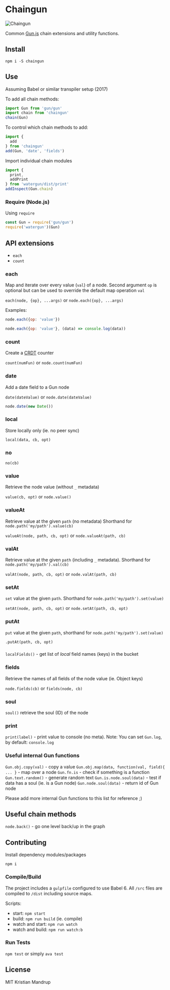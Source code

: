 # Chaingun

![Chaingun](https://github.com/kristianmandrup/gun-edge/tree/master/chaingun.png)

Common [Gun.js](http://gun.js.org/) chain extensions and utility functions.

## Install

`npm i -S chaingun`

## Use

Assuming Babel or similar transpiler setup (2017)

To add all chain methods:

```js
import Gun from 'gun/gun'
import chain from 'chaingun'
chain(Gun)
```

To control which chain methods to add:

```js
import {
  add
} from 'chaingun'
add(Gun, 'date', 'fields')
```

Import individual chain modules

```js
import {
  print,
  addPrint
} from 'watergun/dist/print'
addInspect(Gun.chain)
```

### Require (Node.js)

Using `require`

```js
const Gun = require('gun/gun')
require('watergun')(Gun)
```

## API extensions

- `each`
- `count`


### each

Map and iterate over every value (`val`) of a node.
Second argument `op` is optional but can be used to override the default map operation `val`

`each(node, {op}, ...args)` or `node.each({op}, ...args)`

Examples:

```js
node.each({op: 'value'})
```

```js
node.each({op: 'value'}, (data) => console.log(data))
```

### count

Create a [CRDT](https://en.wikipedia.org/wiki/Conflict-free_replicated_data_type) counter

`count(numFun)` or `node.count(numFun)`

### date

Add a date field to a Gun node

`date(dateValue)` or `node.date(dateValue)`

```js
node.date(new Date())
```

### local

Store locally only (ie. no peer sync)

`local(data, cb, opt)`

### no

`no(cb)`

### value

Retrieve the node value (without `_` metadata)

`value(cb, opt)` or `node.value()`

### valueAt

Retrieve value at the given `path` (no metadata)
Shorthand for `node.path('my/path').value(cb)`

`valueAt(node, path, cb, opt)` or `node.valueAt(path, cb)`

### valAt

Retrieve value at the given `path` (including `_` metadata).
Shorthand for `node.path('my/path').val(cb)`

`valAt(node, path, cb, opt)` or `node.valAt(path, cb)`

### setAt

`set` value at the given `path`. Shorthand for `node.path('my/path').set(value)`

`setAt(node, path, cb, opt)` or `node.setAt(path, cb, opt)`

### putAt

`put` value at the given `path`, shorthand for `node.path('my/path').set(value)`

`.putAt(path, cb, opt)`

###
`localFields()` - get list of *local* field names (keys) in the bucket

### fields

Retrieve the names of all fields of the node value (ie. Object keys)

`node.fields(cb)` or `fields(node, cb)`

### soul

`soul()` retrieve the soul (ID) of the node

### print

`print(label)` - print value to console (no meta). Note: You can set `Gun.log`, by default: `console.log`

### Useful internal Gun functions

`Gun.obj.copy(val)` - copy a value
`Gun.obj.map(data, function(val, field){ ... }` - map over a node
`Gun.fn.is` - check if something is a function
`Gun.text.random()` - generate random text
`Gun.is.node.soul(data)` - test if data has a soul (ie. is a Gun node)
`Gun.node.soul(data)` - return id of Gun node

Please add more internal Gun functions to this list for reference ;)

## Useful chain methods

`node.back()` - go one level back/up in the graph

## Contributing

Install dependency modules/packages

`npm i`

### Compile/Build

The project includes a `gulpfile` configured to use Babel 6.
All `/src` files are compiled to `/dist` including source maps.

Scripts:

- start: `npm start`
- build: `npm run build` (ie. compile)
- watch and start: `npm run watch`
- watch and build: `npm run watch:b`

### Run Tests

`npm test` or simply `ava test`

## License

MIT Kristian Mandrup